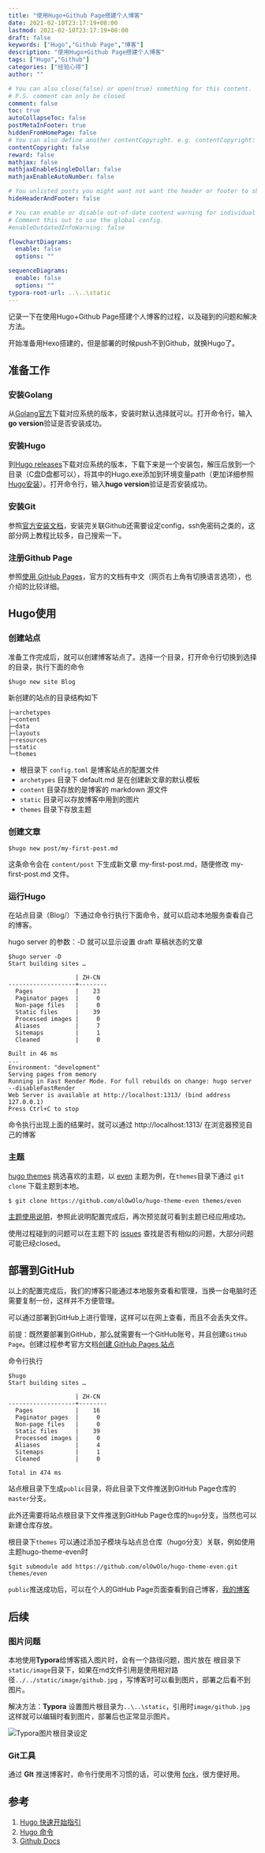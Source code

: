 ```yaml
---
title: "使用Hugo+Github Page搭建个人博客"
date: 2021-02-10T23:17:19+08:00
lastmod: 2021-02-10T23:17:19+08:00
draft: false
keywords: ["Hugo","Github Page","博客"]
description: "使用Hugo+Github Page搭建个人博客"
tags: ["Hugo","Github"]
categories: ["经验心得"]
author: ""

# You can also close(false) or open(true) something for this content.
# P.S. comment can only be closed
comment: false
toc: true
autoCollapseToc: false
postMetaInFooter: true
hiddenFromHomePage: false
# You can also define another contentCopyright. e.g. contentCopyright: "This is another copyright."
contentCopyright: false
reward: false
mathjax: false
mathjaxEnableSingleDollar: false
mathjaxEnableAutoNumber: false

# You unlisted posts you might want not want the header or footer to show
hideHeaderAndFooter: false

# You can enable or disable out-of-date content warning for individual post.
# Comment this out to use the global config.
#enableOutdatedInfoWarning: false

flowchartDiagrams:
  enable: false
  options: ""

sequenceDiagrams: 
  enable: false
  options: ""
typora-root-url: ..\..\static
---
```


记录一下在使用Hugo+Github Page搭建个人博客的过程，以及碰到的问题和解决方法。

<!--more-->

开始准备用Hexo搭建的，但是部署的时候push不到Github，就换Hugo了。

## 准备工作

### 安装Golang

从[Golang官方](https://golang.org/)下载对应系统的版本，安装时默认选择就可以。打开命令行，输入**go version**验证是否安装成功。

### 安装Hugo

到[Hugo releases](https://github.com/gohugoio/hugo/releases)下载对应系统的版本，下载下来是一个安装包，解压后放到一个目录（C盘D盘都可以），将其中的Hugo.exe添加到环境变量path（更加详细参照[Hugo安装](https://www.gohugo.org/doc/overview/installing/)）。打开命令行，输入**hugo version**验证是否安装成功。

### 安装Git

参照[官方安装文档](https://git-scm.com/book/zh/v2/%E8%B5%B7%E6%AD%A5-%E5%AE%89%E8%A3%85-Git)，安装完关联Github还需要设定config，ssh免密码之类的，这部分网上教程比较多，自己搜索一下。

### 注册Github Page

参照[使用 GitHub Pages](https://docs.github.com/cn/github/working-with-github-pages)，官方的文档有中文（网页右上角有切换语言选项），也介绍的比较详细。

## Hugo使用 

### 创建站点

准备工作完成后，就可以创建博客站点了。选择一个目录，打开命令行切换到选择的目录，执行下面的命令

```shell
$hugo new site Blog
```

新创建的站点的目录结构如下

```
├─archetypes
├─content
├─data
├─layouts
├─resources
├─static
└─themes
```

+ 根目录下 `config.toml` 是博客站点的配置文件
+ `archetypes` 目录下 default.md 是在创建新文章的默认模板
+ `content` 目录存放的是博客的 markdown 源文件
+ `static` 目录可以存放博客中用到的图片
+ `themes` 目录下存放主题

### 创建文章

```shell
$hugo new post/my-first-post.md
```

这条命令会在 `content/post` 下生成新文章 my-first-post.md，随便修改 my-first-post.md 文件。

### 运行Hugo

在站点目录（Blog/）下通过命令行执行下面命令，就可以启动本地服务查看自己的博客。

hugo server 的参数：-D 就可以显示设置 draft 草稿状态的文章

```shell
$hugo server -D
Start building sites …

                   | ZH-CN
-------------------+--------
  Pages            |    23
  Paginator pages  |     0
  Non-page files   |     0
  Static files     |    39
  Processed images |     0
  Aliases          |     7
  Sitemaps         |     1
  Cleaned          |     0

Built in 46 ms
...
Environment: "development"
Serving pages from memory
Running in Fast Render Mode. For full rebuilds on change: hugo server --disableFastRender
Web Server is available at http://localhost:1313/ (bind address 127.0.0.1)
Press Ctrl+C to stop
```

命令执行出现上面的结果时，就可以通过 http://localhost:1313/ 在浏览器预览自己的博客

### 主题

[hugo themes](https://themes.gohugo.io/) 挑选喜欢的主题，以 [even](https://github.com/olOwOlo/hugo-theme-even) 主题为例，在`themes`目录下通过 `git clone` 下载主题到本地。

```shell
$ git clone https://github.com/olOwOlo/hugo-theme-even themes/even
```

[主题使用说明](https://github.com/olOwOlo/hugo-theme-even/blob/master/README-zh.md)，参照此说明配置完成后，再次预览就可看到主题已经应用成功。

使用过程碰到的问题可以在主题下的 [issues](https://github.com/olOwOlo/hugo-theme-even/issues) 查找是否有相似的问题，大部分问题可能已经closed。

## 部署到GitHub

以上的配置完成后，我们的博客只能通过本地服务查看和管理，当换一台电脑时还需要复制一份，这样并不方便管理。

可以通过部署到GitHub上进行管理，这样可以在网上查看，而且不会丢失文件。

前提：既然要部署到GitHub，那么就需要有一个GitHub账号，并且创建`GitHub Page`。创建过程参考官方文档[创建 GitHub Pages 站点](https://docs.github.com/cn/github/working-with-github-pages/creating-a-github-pages-site)

命令行执行

```shell
$hugo
Start building sites …

                   | ZH-CN
-------------------+--------
  Pages            |    16
  Paginator pages  |     0
  Non-page files   |     0
  Static files     |    39
  Processed images |     0
  Aliases          |     4
  Sitemaps         |     1
  Cleaned          |     0

Total in 474 ms
```

站点根目录下生成`public`目录，将此目录下文件推送到GitHub Page仓库的`master`分支。

此外还需要将站点根目录下文件推送到GitHub Page仓库的`hugo`分支，当然也可以新建仓库存放。

根目录下`themes` 可以通过添加子模块与站点总仓库（hugo分支）关联，例如使用主题hugo-theme-even时

```shell
$git submodule add https://github.com/olOwOlo/hugo-theme-even.git themes/even
```

`public`推送成功后，可以在个人的GitHub Page页面查看到自己博客，[我的博客](https://mazy699.github.io/)

## 后续

### 图片问题

本地使用**Typora**给博客插入图片时，会有一个路径问题，图片放在 根目录下`static/image`目录下，如果在md文件引用是使用相对路径`../../static/image/github.jpg` ，写博客时可以看到图片，部署之后看不到图片。

解决方法：**Typora** 设置图片根目录为`..\..\static`，引用时`image/github.jpg`这样就可以编辑时看到图片，部署后也正常显示图片。

![Typora图片根目录设定](/image/使用Hugo+GithubPage搭建个人博客/Typora图片根目录设定.png)

### Git工具

通过 **GIt** 推送博客时，命令行使用不习惯的话，可以使用 [fork](https://git-fork.com/)，很方便好用。

## 参考

1. [Hugo 快速开始指引](https://www.gohugo.org/doc/overview/quickstart/)
2. [Hugo 命令](https://www.gohugo.org/doc/commands/)
3. [Github Docs](https://docs.github.com/cn)

